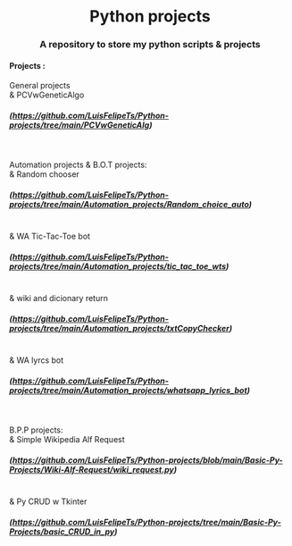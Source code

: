 <h1 align='center'>Python projects</h1>
<h3 align='center'>A repository to store my python scripts & projects</h3>
<h4>Projects :</h4> 

General projects  <br />
& PCVwGeneticAlgo <h5>(https://github.com/LuisFelipeTs/Python-projects/tree/main/PCVwGeneticAlg)</h5>  <br />

Automation projects &  B.O.T projects:<br />
& Random chooser <h5>(https://github.com/LuisFelipeTs/Python-projects/tree/main/Automation_projects/Random_choice_auto)</h5>   <br />
& WA Tic-Tac-Toe bot <h5>(https://github.com/LuisFelipeTs/Python-projects/tree/main/Automation_projects/tic_tac_toe_wts)</h5>  <br />
& wiki and dicionary return <h5>(https://github.com/LuisFelipeTs/Python-projects/tree/main/Automation_projects/txtCopyChecker)</h5>   <br />
& WA lyrcs bot <h5>(https://github.com/LuisFelipeTs/Python-projects/tree/main/Automation_projects/whatsapp_lyrics_bot)</h5>  <br />

B.P.P projects:  <br />
& Simple Wikipedia Alf Request <h5>(https://github.com/LuisFelipeTs/Python-projects/blob/main/Basic-Py-Projects/Wiki-Alf-Request/wiki_request.py)</h5> <br />
& Py CRUD w Tkinter <h5>(https://github.com/LuisFelipeTs/Python-projects/tree/main/Basic-Py-Projects/basic_CRUD_in_py)</h5> <br />

